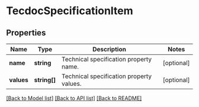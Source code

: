# TecdocSpecificationItem

## Properties
Name | Type | Description | Notes
------------ | ------------- | ------------- | -------------
**name** | **string** | Technical specification property name. | [optional] 
**values** | **string[]** | Technical specification property values. | [optional] 

[[Back to Model list]](../../README.md#documentation-for-models) [[Back to API list]](../../README.md#documentation-for-api-endpoints) [[Back to README]](../../README.md)

